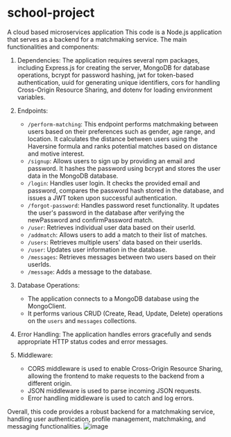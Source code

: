 # school-project
A cloud based microservices application
This code is a Node.js application that serves as a backend for a matchmaking service.
The main functionalities and components:

1. Dependencies: The application requires several npm packages, including Express.js for creating the server, MongoDB for database operations, bcrypt for password hashing, jwt for token-based authentication, uuid for generating unique identifiers, cors for handling Cross-Origin Resource Sharing, and dotenv for loading environment variables.

2. Endpoints:
   - `/perform-matching`: This endpoint performs matchmaking between users based on their preferences such as gender, age range, and location. It calculates the distance between users using the Haversine formula and ranks potential matches based on distance and motive interest.
   - `/signup`: Allows users to sign up by providing an email and password. It hashes the password using bcrypt and stores the user data in the MongoDB database.
   - `/login`: Handles user login. It checks the provided email and password, compares the password hash stored in the database, and issues a JWT token upon successful authentication.
   - `/forgot-password`: Handles password reset functionality. It updates the user's password in the database after verifying the newPassword and confirmPassword match.
   - `/user`: Retrieves individual user data based on their userId.
   - `/addmatch`: Allows users to add a match to their list of matches.
   - `/users`: Retrieves multiple users' data based on their userIds.
   - `/user`: Updates user information in the database.
   - `/messages`: Retrieves messages between two users based on their userIds.
   - `/message`: Adds a message to the database.

3. Database Operations:
   - The application connects to a MongoDB database using the MongoClient.
   - It performs various CRUD (Create, Read, Update, Delete) operations on the `users` and `messages` collections.

4. Error Handling: The application handles errors gracefully and sends appropriate HTTP status codes and error messages.

5. Middleware:
   - CORS middleware is used to enable Cross-Origin Resource Sharing, allowing the frontend to make requests to the backend from a different origin.
   - JSON middleware is used to parse incoming JSON requests.
   - Error handling middleware is used to catch and log errors.

Overall, this code provides a robust backend for a matchmaking service, handling user authentication, profile management, matchmaking, and messaging functionalities.
![image](https://github.com/OluAderemi/school-project/assets/87879500/adf7e9a6-15ed-41ba-a24d-ce704204f92f)
